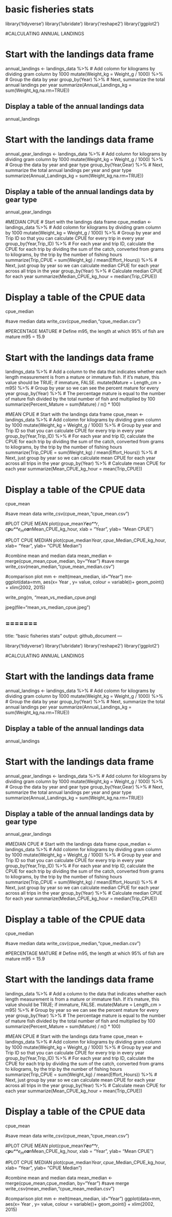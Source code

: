 basic fisheries stats
================

library(‘tidyverse’) library(‘lubridate’) library(‘reshape2’)
library(‘ggplot2’)

#CALCULATING ANNUAL LANDINGS

# Start with the landings data frame

annual_landings \<- landings_data %>% # Add colomn for kilograms by
dividing gram column by 1000 mutate(Weight_kg = Weight_g / 1000) %>% #
Group the data by year group_by(Year) %>% # Next, summarize the total
annual landings per year summarize(Annual_Landings_kg =
sum(Weight_kg,na.rm=TRUE))

## Display a table of the annual landings data

annual_landings

# Start with the landings data frame

annual_gear_landings \<- landings_data %>% # Add column for kilograms by
dividing gram column by 1000 mutate(Weight_kg = Weight_g / 1000) %>% #
Group the data by year and gear type group_by(Year,Gear) %>% # Next,
summarize the total annual landings per year and gear type
summarize(Annual_Landings_kg = sum(Weight_kg,na.rm=TRUE))

## Display a table of the annual landings data by gear type

annual_gear_landings

#MEDIAN CPUE # Start with the landings data frame cpue_median \<-
landings_data %>% # Add colomn for kilograms by dividing gram column by
1000 mutate(Weight_kg = Weight_g / 1000) %>% # Group by year and Trip ID
so that you can calculate CPUE for every trip in every year
group_by(Year,Trip_ID) %>% # For each year and trip ID, calculate the
CPUE for each trip by dividing the sum of the catch, converted from
grams to kilograms, by the trip by the number of fishing hours
summarize(Trip_CPUE = sum(Weight_kg) / mean(Effort_Hours)) %>% # Next,
just group by year so we can calculate median CPUE for each year across
all trips in the year group_by(Year) %>% # Calculate median CPUE for
each year summarize(Median_CPUE_kg_hour = median(Trip_CPUE))

# Display a table of the CPUE data

cpue_median

#save median data write_csv(cpue_median,“cpue_median.csv”)

#PERCENTAGE MATURE # Define m95, the length at which 95% of fish are
mature m95 = 15.9

# Start with the landings data frame

landings_data %>% # Add a column to the data that indicates whether each
length measurement is from a mature or immature fish. If it’s mature,
this value should be TRUE; if immature, FALSE. mutate(Mature = Length_cm
\> m95) %>% # Group by year so we can see the percent mature for every
year group_by(Year) %>% # The percentage mature is equal to the number
of mature fish divided by the total number of fish and multiplied by 100
summarize(Percent_Mature = sum(Mature) / n() \* 100)

#MEAN CPUE # Start with the landings data frame cpue_mean \<-
landings_data %>% # Add colomn for kilograms by dividing gram column by
1000 mutate(Weight_kg = Weight_g / 1000) %>% # Group by year and Trip ID
so that you can calculate CPUE for every trip in every year
group_by(Year,Trip_ID) %>% # For each year and trip ID, calculate the
CPUE for each trip by dividing the sum of the catch, converted from
grams to kilograms, by the trip by the number of fishing hours
summarize(Trip_CPUE = sum(Weight_kg) / mean(Effort_Hours)) %>% # Next,
just group by year so we can calculate mean CPUE for each year across
all trips in the year group_by(Year) %>% # Calculate mean CPUE for each
year summarize(Mean_CPUE_kg_hour = mean(Trip_CPUE))

# Display a table of the CPUE data

cpue_mean

#save mean data write_csv(cpue_mean,“cpue_mean.csv”)

#PLOT CPUE MEAN
plot(cpue_mean*Y**e**a**r*, *c**p**u**e*<sub>*m*</sub>*e**a**n*Mean_CPUE_kg_hour,
xlab = “Year”, ylab= “Mean CPUE”)

#PLOT CPUE MEDIAN plot(cpue_median$Year, cpue\_$Median_CPUE_kg_hour,
xlab= “Year”, ylab= “CPUE Median”)

#combine mean and median data mean_median \<-
merge(cpue_mean,cpue_median, by=“Year”) #save merge
write_csv(mean_median,“cpue_mean_median.csv”)

#comparison plot mm \<- melt(mean_median, id=“Year”) m\<-
ggplot(data=mm, aes(x= Year , y= value, colour = variable))+
geom_point() + xlim(2002, 2015)

write_png(m, “mean_vs_median_cpue.png)

jpeg(file=“mean_vs_median_cpue.jpeg”)

## =======

title: “basic fisheries stats” output: github_document —

library(‘tidyverse’) library(‘lubridate’) library(‘reshape2’)
library(‘ggplot2’)

#CALCULATING ANNUAL LANDINGS

# Start with the landings data frame

annual_landings \<- landings_data %>% # Add colomn for kilograms by
dividing gram column by 1000 mutate(Weight_kg = Weight_g / 1000) %>% #
Group the data by year group_by(Year) %>% # Next, summarize the total
annual landings per year summarize(Annual_Landings_kg =
sum(Weight_kg,na.rm=TRUE))

## Display a table of the annual landings data

annual_landings

# Start with the landings data frame

annual_gear_landings \<- landings_data %>% # Add column for kilograms by
dividing gram column by 1000 mutate(Weight_kg = Weight_g / 1000) %>% #
Group the data by year and gear type group_by(Year,Gear) %>% # Next,
summarize the total annual landings per year and gear type
summarize(Annual_Landings_kg = sum(Weight_kg,na.rm=TRUE))

## Display a table of the annual landings data by gear type

annual_gear_landings

#MEDIAN CPUE # Start with the landings data frame cpue_median \<-
landings_data %>% # Add colomn for kilograms by dividing gram column by
1000 mutate(Weight_kg = Weight_g / 1000) %>% # Group by year and Trip ID
so that you can calculate CPUE for every trip in every year
group_by(Year,Trip_ID) %>% # For each year and trip ID, calculate the
CPUE for each trip by dividing the sum of the catch, converted from
grams to kilograms, by the trip by the number of fishing hours
summarize(Trip_CPUE = sum(Weight_kg) / mean(Effort_Hours)) %>% # Next,
just group by year so we can calculate median CPUE for each year across
all trips in the year group_by(Year) %>% # Calculate median CPUE for
each year summarize(Median_CPUE_kg_hour = median(Trip_CPUE))

# Display a table of the CPUE data

cpue_median

#save median data write_csv(cpue_median,“cpue_median.csv”)

#PERCENTAGE MATURE # Define m95, the length at which 95% of fish are
mature m95 = 15.9

# Start with the landings data frame

landings_data %>% # Add a column to the data that indicates whether each
length measurement is from a mature or immature fish. If it’s mature,
this value should be TRUE; if immature, FALSE. mutate(Mature = Length_cm
\> m95) %>% # Group by year so we can see the percent mature for every
year group_by(Year) %>% # The percentage mature is equal to the number
of mature fish divided by the total number of fish and multiplied by 100
summarize(Percent_Mature = sum(Mature) / n() \* 100)

#MEAN CPUE # Start with the landings data frame cpue_mean \<-
landings_data %>% # Add colomn for kilograms by dividing gram column by
1000 mutate(Weight_kg = Weight_g / 1000) %>% # Group by year and Trip ID
so that you can calculate CPUE for every trip in every year
group_by(Year,Trip_ID) %>% # For each year and trip ID, calculate the
CPUE for each trip by dividing the sum of the catch, converted from
grams to kilograms, by the trip by the number of fishing hours
summarize(Trip_CPUE = sum(Weight_kg) / mean(Effort_Hours)) %>% # Next,
just group by year so we can calculate mean CPUE for each year across
all trips in the year group_by(Year) %>% # Calculate mean CPUE for each
year summarize(Mean_CPUE_kg_hour = mean(Trip_CPUE))

# Display a table of the CPUE data

cpue_mean

#save mean data write_csv(cpue_mean,“cpue_mean.csv”)

#PLOT CPUE MEAN
plot(cpue_mean*Y**e**a**r*, *c**p**u**e*<sub>*m*</sub>*e**a**n*Mean_CPUE_kg_hour,
xlab = “Year”, ylab= “Mean CPUE”)

#PLOT CPUE MEDIAN plot(cpue_median$Year, cpue\_$Median_CPUE_kg_hour,
xlab= “Year”, ylab= “CPUE Median”)

#combine mean and median data mean_median \<-
merge(cpue_mean,cpue_median, by=“Year”) #save merge
write_csv(mean_median,“cpue_mean_median.csv”)

#comparison plot mm \<- melt(mean_median, id=“Year”) ggplot(data=mm,
aes(x= Year , y= value, colour = variable))+ geom_point() + xlim(2002,
2015)
